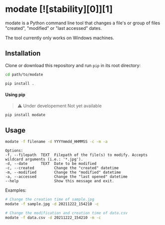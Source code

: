 # modate [![stability][0]][1]

modate is a Python command line tool that changes a file's or group of files "created", "modified" or "last accessed" dates.

The tool currently only works on Windows machines.

## Installation

Clone or download this repository and run ```pip``` in its root directory:
```bash
cd path/to/modate
```
```bash
pip install .
```

#### Using pip
> :warning: Under developement
> Not yet available
```bash
pip install modate
```

## Usage
```bash
modate -f filename -d YYYYmmdd_HHMMSS -c -m -a
```
```
Options:
-f, --filepath  TEXT  Filepath of the file(s) to modify. Accepts wildcard arguments (i.e.: '*.jpg').
-d, --date      TEXT  Date to be modified
-c, --created         Change the "created" datetime
-m, --modified        Change the "modified" datetime
-a, --accessed        Change the "last opened" datetime
--help                Show this message and exit.
```

Examples:
```bash
# Change the creation time of sample.jpg
modate -f sample.jpg -d 20211222_154210 -c
```

```bash
# Change the modification and creation time of data.csv
modate -f data.csv -d 20211222_154210 -m -c
```
